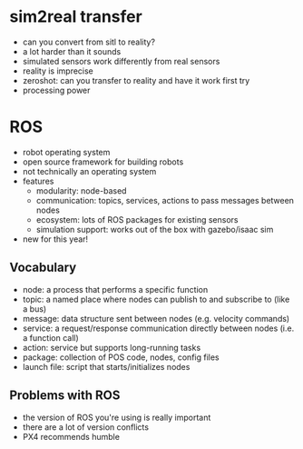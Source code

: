 # sim2real transfer
- can you convert from sitl to reality?
- a lot harder than it sounds
- simulated sensors work differently from real sensors
- reality is imprecise
- zeroshot: can you transfer to reality and have it work first try
- processing power

# ROS
- robot operating system
- open source framework for building robots
- not technically an operating system
- features
	- modularity: node-based
	- communication: topics, services, actions to pass messages between nodes
	- ecosystem: lots of ROS packages for existing sensors
	- simulation support:  works out of the box with gazebo/isaac sim
- new for this year!

## Vocabulary
- node: a process that performs a specific function
- topic: a named place where nodes can publish to and subscribe to (like a bus)
- message: data structure sent between nodes (e.g. velocity commands)
- service: a request/response communication directly between nodes (i.e. a function call)
- action: service but supports long-running tasks
- package: collection of POS code, nodes, config files
- launch file: script that starts/initializes nodes

## Problems with ROS
- the version of ROS you're using is really important
- there are a lot of version conflicts
- PX4 recommends humble
